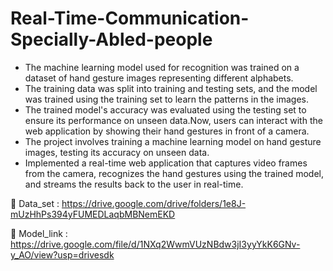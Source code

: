 # Real-Time-Communication-Specially-Abled-people
- The machine learning model used for recognition was trained on a dataset of hand gesture images representing different alphabets.
- The training data was split into training and testing sets, and the model was trained using the training set to learn the patterns in the images.
- The trained model's accuracy was evaluated using the testing set to ensure its performance on unseen data.Now, users can interact with the web application by showing their hand gestures in front of a camera. 
- The project involves training a machine learning model on hand gesture images, testing its accuracy on unseen data.
- Implemented a real-time web application that captures video frames from the camera, recognizes the hand gestures using the trained model, and streams the results back to the user in real-time.


🔗 Data_set : https://drive.google.com/drive/folders/1e8J-mUzHhPs394yFUMEDLaqbMBNemEKD


🔗 Model_link : https://drive.google.com/file/d/1NXq2WwmVUzNBdw3jI3yyYkK6GNv-y_AO/view?usp=drivesdk 

